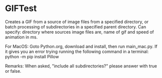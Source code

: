 # GIFTest
Creates a GIF from a source of image files from a specified directory, or batch processing of subdirectories in a specified parent directory.
Can specify: directory where sources image files are, name of gif and speed of animation in ms.

For MacOS: Goto Python.org, download and install, then run main_mac.py.  If it gives you an error trying running the following command in a terminal:
python -m pip install Pillow

Remarks: When asked, "include all subdirectories?" please answer with true or false.
